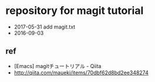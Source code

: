 # repository for magit tutorial

- 2017-05-31 add magit.txt
- 2016-09-03

## ref

- [Emacs] magitチュートリアル - Qiita
- http://qiita.com/maueki/items/70dbf62d8bd2ee348274
